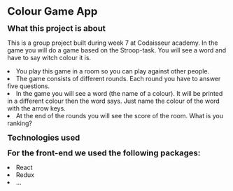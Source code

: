 <font size="+2"><b>Colour Game App</b></font>

<font size="+1"><b>What this project is about</b></font>

This is a group project built during week 7 at Codaisseur academy.
In the game you will do a game based on the Stroop-task. You will see a word and have to say witch colour it is.

<li> You play this game in a room so you can play against other people.</li>
<li>	The game consists of different rounds. Each round you have to answer five questions. </li>
<li>	In the game you will see a word (the name of a colour). It will be printed in a different colour then the word says. Just name the colour of the word with the arrow keys.</li>
<li>	At the end of the rounds you will see the score of the room. What is you ranking?</li>

<p><font size="+1"><b>Technologies used</b></font>

<font size="+1"><b> For the front-end we used the following packages:</b></font>
<li>React </li>
<li>Redux</li>
<li>…</li>



